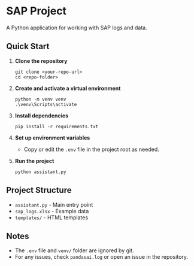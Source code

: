 # SAP Project

A Python application for working with SAP logs and data.

## Quick Start

1. **Clone the repository**
   ```
   git clone <your-repo-url>
   cd <repo-folder>
   ```

2. **Create and activate a virtual environment**
   ```
   python -m venv venv
   .\venv\Scripts\activate
   ```

3. **Install dependencies**
   ```
   pip install -r requirements.txt
   ```

4. **Set up environment variables**
   - Copy or edit the `.env` file in the project root as needed.

5. **Run the project**
   ```
   python assistant.py
   ```

## Project Structure
- `assistant.py` - Main entry point
- `sap_logs.xlsx` - Example data
- `templates/` - HTML templates

## Notes
- The `.env` file and `venv/` folder are ignored by git.
- For any issues, check `pandasai.log` or open an issue in the repository.
